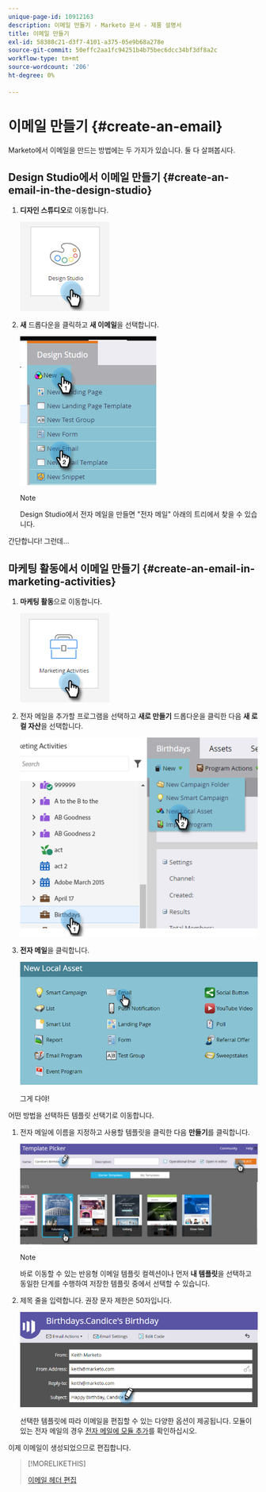 ```yaml
---
unique-page-id: 10912163
description: 이메일 만들기 - Marketo 문서 - 제품 설명서
title: 이메일 만들기
exl-id: 58388c21-d3f7-4101-a375-05e9b68a278e
source-git-commit: 50effc2aa1fc94251b4b75bec6dcc34bf3df8a2c
workflow-type: tm+mt
source-wordcount: '206'
ht-degree: 0%

---
```


# 이메일 만들기 {#create-an-email}

Marketo에서 이메일을 만드는 방법에는 두 가지가 있습니다. 둘 다 살펴봅시다.

## Design Studio에서 이메일 만들기 {#create-an-email-in-the-design-studio}

1. **디자인 스튜디오**&#x200B;로 이동합니다.

   ![](assets/create-an-email-1.png)

1. **새** 드롭다운을 클릭하고 **새 이메일**&#x200B;을 선택합니다.

   ![](assets/create-an-email-2.png)

   >[!NOTE]
   >
   >Design Studio에서 전자 메일을 만들면 &quot;전자 메일&quot; 아래의 트리에서 찾을 수 있습니다.

간단합니다! 그런데...

## 마케팅 활동에서 이메일 만들기 {#create-an-email-in-marketing-activities}

1. **마케팅 활동**&#x200B;으로 이동합니다.

   ![](assets/create-an-email-3.png)

1. 전자 메일을 추가할 프로그램을 선택하고 **새로 만들기** 드롭다운을 클릭한 다음 **새 로컬 자산**&#x200B;을 선택합니다.

   ![](assets/create-an-email-4.png)

1. **전자 메일**&#x200B;을 클릭합니다.

   ![](assets/create-an-email-5.png)

   그게 다야!

어떤 방법을 선택하든 템플릿 선택기로 이동합니다.

1. 전자 메일에 이름을 지정하고 사용할 템플릿을 클릭한 다음 **만들기**&#x200B;를 클릭합니다.

   ![](assets/create-an-email-6.png)

   >[!NOTE]
   >
   >바로 이동할 수 있는 반응형 이메일 템플릿 컬렉션이나 먼저 **내 템플릿**&#x200B;을 선택하고 동일한 단계를 수행하여 저장한 템플릿 중에서 선택할 수 있습니다.

1. 제목 줄을 입력합니다. 권장 문자 제한은 50자입니다.

   ![](assets/create-an-email-7.png)

   선택한 템플릿에 따라 이메일을 편집할 수 있는 다양한 옵션이 제공됩니다. 모듈이 있는 전자 메일의 경우 [전자 메일에 모듈 추가](/help/marketo/product-docs/email-marketing/general/email-editor-2/add-modules-to-your-email.md)를 확인하십시오.

이제 이메일이 생성되었으므로 편집합니다.

>[!MORELIKETHIS]
>
>[이메일 헤더 편집](/help/marketo/product-docs/email-marketing/general/creating-an-email/edit-your-email-header.md)

